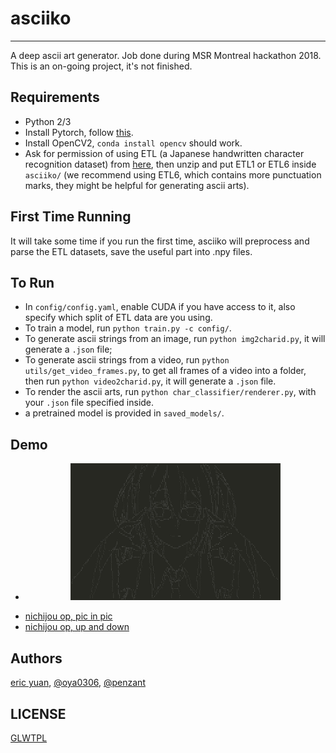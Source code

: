 # asciiko
--------------------------------------------------------------------------------
A deep ascii art generator. Job done during MSR Montreal hackathon 2018. This is an on-going project, it's not finished.

## Requirements
* Python 2/3
* Install Pytorch, follow [this][pytorch_install].
* Install OpenCV2, `conda install opencv` should work.
* Ask for permission of using ETL (a Japanese handwritten character recognition dataset) from [here][etlcdb], then unzip and put ETL1 or ETL6 inside `asciiko/` (we recommend using ETL6, which contains more punctuation marks, they might be helpful for generating ascii arts).

## First Time Running
It will take some time if you run the first time, asciiko will preprocess and parse the ETL datasets, save the useful part into .npy files.

## To Run
* In `config/config.yaml`, enable CUDA if you have access to it, also specify which split of ETL data are you using.
* To train a model, run `python train.py -c config/`.
* To generate ascii strings from an image, run `python img2charid.py`, it will generate a `.json` file;
* To generate ascii strings from a video, run `python utils/get_video_frames.py`, to get all frames of a video into a folder, then run `python video2charid.py`, it will generate a `.json` file.
* To render the ascii arts, run `python char_classifier/renderer.py`, with your `.json` file specified inside.
* a pretrained model is provided in `saved_models/`.

## Demo
* <p align=center><img width="70%" src="demo.jpg" /></p>
* [nichijou op, pic in pic][pic_in_pic]
* [nichijou op, up and down][up_down]

## Authors
[eric yuan][eryua], [@oya0306][tatsuro], [@penzant][saku]

## LICENSE
[GLWTPL][goodluck]

[pytorch_install]: http://pytorch.org/
[etlcdb]: http://etlcdb.db.aist.go.jp/
[up_down]: https://youtu.be/_pJyuo-ivR4/
[pic_in_pic]: https://youtu.be/i2fxoowtu1A/
[eryua]: https://github.com/xingdi-eric-yuan
[tatsuro]: https://github.com/oya0306
[saku]: https://github.com/penzant
[goodluck]: https://github.com/xingdi-eric-yuan/asciiko/blob/master/LICENSE